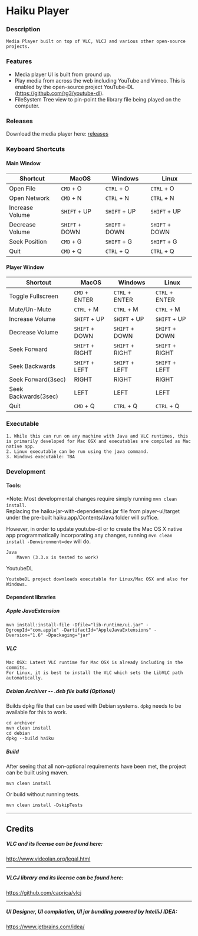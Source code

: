 Haiku Player
===================

### Description

    Media Player built on top of VLC, VLCJ and various other open-source projects.

### Features

* Media player UI is built from ground up.
* Play media from across the web including YouTube and Vimeo. This is enabled by the
   open-source project YouTube-DL (https://github.com/rg3/youtube-dl).
* FileSystem Tree view to pin-point the library file being played on the computer.
    
### Releases
   Download the media player here:
   [releases](https://github.com/leogps/haiku/releases)

### Keyboard Shortcuts
#### Main Window
| Shortcut              | MacOS          | Windows        | Linux          |
|-----------------------|----------------|----------------|----------------|
| Open File             | `CMD` + O      | `CTRL` + O     | `CTRL` + O     |
| Open Network          | `CMD` + N      | `CTRL` + N     | `CTRL` + N     |
| Increase Volume       | `SHIFT` + UP   | `SHIFT` + UP   | `SHIFT` + UP   |
| Decrease Volume       | `SHIFT` + DOWN | `SHIFT` + DOWN | `SHIFT` + DOWN |
| Seek Position         | `CMD` + G      | `SHIFT` + G    | `SHIFT` + G    |
| Quit                  | `CMD` + Q      | `CTRL` + Q     | `CTRL` + Q     |
#### Player Window
| Shortcut             | MacOS            | Windows          | Linux            |
|----------------------|------------------|------------------|------------------|
| Toggle Fullscreen    | `CMD` + ENTER    | `CTRL` + ENTER   | `CTRL` + ENTER   |
| Mute/Un-Mute         | `CTRL` + M       | `CTRL` + M       | `CTRL` + M       |
| Increase Volume      | `SHIFT` + UP     | `SHIFT` + UP     | `SHIFT` + UP     |
| Decrease Volume      | `SHIFT` + DOWN   | `SHIFT` + DOWN   | `SHIFT` + DOWN   |
| Seek Forward         | `SHIFT` + RIGHT  | `SHIFT` + RIGHT  | `SHIFT` + RIGHT  |
| Seek Backwards       | `SHIFT` + LEFT   | `SHIFT` + LEFT   | `SHIFT` + LEFT   |
| Seek Forward(3sec)   | RIGHT            | RIGHT            | RIGHT            |
| Seek Backwards(3sec) | LEFT             | LEFT             | LEFT             |
| Quit                 | `CMD` + Q        | `CTRL` + Q       | `CTRL` + Q       |

### Executable
    1. While this can run on any machine with Java and VLC runtimes, this is primarily developed for Mac OSX and executables are compiled as Mac native app.
    2. Linux executable can be run using the java command.
    3. Windows executable: TBA 

### Development

#### Tools:    

*Note: Most developmental changes require simply running `mvn clean install`.    
Replacing the haiku-jar-with-dependencies.jar file from player-ui/target under the pre-built haiku.app/Contents/Java folder will suffice.
    
However, in order to update youtube-dl or to create the Mac OS X native app programmatically incorporating any changes, running `mvn clean install -Denvironment=dev` will do.
    
    Java
        Maven (3.3.x is tested to work)
    
YoutubeDL

    YoutubeDL project downloads executable for Linux/Mac OSX and also for Windows.

        
#### Dependent libraries

##### Apple JavaExtension
`mvn install:install-file -Dfile="lib-runtime/ui.jar" -DgroupId="com.apple" -DartifactId="AppleJavaExtensions" -Dversion="1.6" -Dpackaging="jar"`

##### VLC
    Mac OSX: Latest VLC runtime for Mac OSX is already including in the commits.
    For Linux, it is best to install the VLC which sets the LibVLC path automatically.  

##### Debian Archiver -- .deb file build (Optional)
Builds dpkg file that can be used with Debian systems. `dpkg` needs to be available for this to work. 

    cd archiver
    mvn clean install
    cd debian
    dpkg --build haiku


##### Build
After seeing that all non-optional requirements have been met, the project can be built using maven.
 
    mvn clean install
    
Or build without running tests.
    
    mvn clean install -DskipTests

---
       
Credits
---

##### VLC and its license can be found here:
http://www.videolan.org/legal.html

---

##### VLCJ library and its license can be found here:
https://github.com/caprica/vlcj

---

##### UI Designer, UI compilation, UI jar bundling powered by IntelliJ IDEA:
https://www.jetbrains.com/idea/
